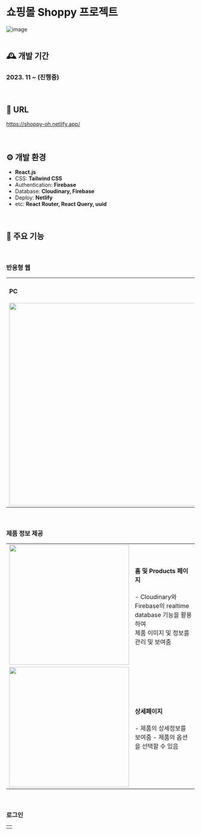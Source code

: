 # 쇼핑몰 Shoppy 프로젝트

![image](https://github.com/O-daeun/shoppy/assets/105799083/d4f7ef3f-e1bc-43b0-b8a8-bc74017c91c2)
<br />
<br />

## 🕰️ 개발 기간

### 2023. 11 ~ (진행중)
<br />

## 🔗 URL

https://shoppy-oh.netlify.app/
<br />
<br />
<br />

## ⚙️ 개발 환경

- **React.js**
- CSS: **Tailwind CSS**
- Authentication: **Firebase**
- Database: **Cloudinary, Firebase**
- Deploy: **Netlify**
- etc: **React Router, React Query, uuid**
<br />

## 📌 주요 기능
<br />

### 반응형 웹

<table>
 <tr>
  <td>
   <h4>PC</h4>
   <img src="https://github.com/O-daeun/shoppy/assets/105799083/4d1163f8-790d-4d56-88ef-fb11b71ace26" width="540" />  
  </td>
  <td>
   <h4>Mobile</h4>
   <img src="https://github.com/O-daeun/shoppy/assets/105799083/c7ce002a-004a-4fac-b73f-b9551bd499ff" width="200" />  
  </td>
 </tr>
</table>
<br />

### 제품 정보 제공

<table>
 <tr>
  <td>
   <img src="https://github.com/O-daeun/shoppy/assets/105799083/0d92cd4a-4225-4cbd-81d0-8f2a6f8473df" width="320" />
  </td>
  <td>
   <h4>홈 및 Products 페이지</h4>
   <p> - Cloudinary와 Firebase의 realtime database 기능을 활용하여 <br />
    제품 이미지 및 정보를 관리 및 보여줌</p>
  </td>
 </tr>
 <tr>
  <td>
   <img src="https://github.com/O-daeun/shoppy/assets/105799083/8282dad2-83b8-40bd-b7a5-a56346c4279f)" width="320" />
  </td>
  <td>
   <h4>상세페이지</h4>
    <p>- 제품의 상세정보를 보여줌
    - 제품의 옵션을 선택할 수 있음</p>
  </td>
 </tr>
</table>
<br />

### 로그인
<table>
 <tr>
  <td>
   <img src="https://githu보 작성 후 제출 시 <br />
    Cloudinary 및 Firebase에 제품이 등록됨</p>
  </td>
 </tr>
</table>
<br />



